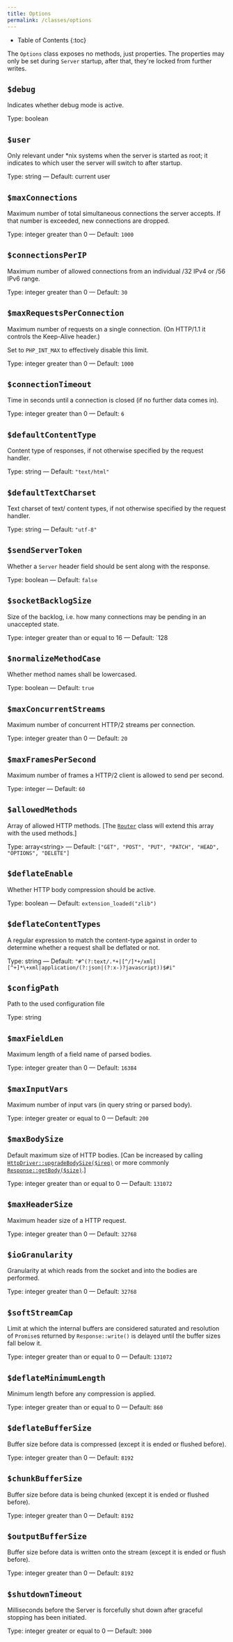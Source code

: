 ```yaml
---
title: Options
permalink: /classes/options
---
```


* Table of Contents
{:toc}

The `Options` class exposes no methods, just properties. The properties may only be set during `Server` startup, after that, they're locked from further writes.

## `$debug`

Indicates whether debug mode is active.

Type: boolean

## `$user`

Only relevant under *nix systems when the server is started as root; it indicates to which user the server will switch to after startup.

Type: string &mdash; Default: current user

## `$maxConnections`

Maximum number of total simultaneous connections the server accepts. If that number is exceeded, new connections are dropped.

Type: integer greater than 0 &mdash; Default: `1000`

## `$connectionsPerIP`

Maximum number of allowed connections from an individual /32 IPv4 or /56 IPv6 range.

Type: integer greater than 0 &mdash; Default: `30`

## `$maxRequestsPerConnection`

Maximum number of requests on a single connection. (On HTTP/1.1 it controls the Keep-Alive header.)

Set to `PHP_INT_MAX` to effectively disable this limit.

Type: integer greater than 0 &mdash; Default: `1000`

## `$connectionTimeout`

Time in seconds until a connection is closed (if no further data comes in).

Type: integer greater than 0 &mdash; Default: `6`

## `$defaultContentType`

Content type of responses, if not otherwise specified by the request handler.

Type: string &mdash; Default: `"text/html"`

## `$defaultTextCharset`

Text charset of text/ content types, if not otherwise specified by the request handler.

Type: string &mdash; Default: `"utf-8"`

## `$sendServerToken`

Whether a `Server` header field should be sent along with the response.

Type: boolean &mdash; Default: `false`

## `$socketBacklogSize`

Size of the backlog, i.e. how many connections may be pending in an unaccepted state.

Type: integer greater than or equal to 16 &mdash; Default: `128

## `$normalizeMethodCase`

Whether method names shall be lowercased.

Type: boolean &mdash; Default: `true`

## `$maxConcurrentStreams`

Maximum number of concurrent HTTP/2 streams per connection.

Type: integer greater than 0 &mdash; Default: `20`

## `$maxFramesPerSecond`

Maximum number of frames a HTTP/2 client is allowed to send per second.

Type: integer &mdash; Default: `60`

## `$allowedMethods`

Array of allowed HTTP methods. [The [`Router`](router.html) class will extend this array with the used methods.]

Type: array&lt;string> &mdash; Default: `["GET", "POST", "PUT", "PATCH", "HEAD", "OPTIONS", "DELETE"]`

## `$deflateEnable`

Whether HTTP body compression should be active.

Type: boolean &mdash; Default: `extension_loaded("zlib")`

## `$deflateContentTypes`

A regular expression to match the content-type against in order to determine whether a request shall be deflated or not.

Type: string &mdash; Default: `"#^(?:text/.*+|[^/]*+/xml|[^+]*\+xml|application/(?:json|(?:x-)?javascript))$#i"`

## `$configPath`

Path to the used configuration file

Type: string

## `$maxFieldLen`

Maximum length of a field name of parsed bodies.

Type: integer greater than 0 &mdash; Default: `16384`

## `$maxInputVars`

Maximum number of input vars (in query string or parsed body).

Type: integer greater or equal to 0 &mdash; Default: `200`

## `$maxBodySize`

Default maximum size of HTTP bodies. [Can be increased by calling [`HttpDriver::upgradeBodySize($ireq)`](HttpDriver.html) or more commonly [`Response::getBody($size)`](response.html).]

Type: integer greater than or equal to 0 &mdash; Default: `131072`

## `$maxHeaderSize`

Maximum header size of a HTTP request.

Type: integer greater than 0 &mdash; Default: `32768`

## `$ioGranularity`

Granularity at which reads from the socket and into the bodies are performed.

Type: integer greater than 0 &mdash; Default: `32768`

## `$softStreamCap`

Limit at which the internal buffers are considered saturated and resolution of `Promise`s returned by `Response::write()` is delayed until the buffer sizes fall below it.

Type: integer greater than or equal to 0 &mdash; Default: `131072`

## `$deflateMinimumLength`

Minimum length before any compression is applied.

Type: integer greater than or equal to 0 &mdash; Default: `860`

## `$deflateBufferSize`

Buffer size before data is compressed (except it is ended or flushed before).

Type: integer greater than 0 &mdash; Default: `8192`

## `$chunkBufferSize`

Buffer size before data is being chunked (except it is ended or flushed before).

Type: integer greater than 0 &mdash; Default: `8192`

## `$outputBufferSize`

Buffer size before data is written onto the stream (except it is ended or flush before).

Type: integer greater than 0 &mdash; Default: `8192`

## `$shutdownTimeout`

Milliseconds before the Server is forcefully shut down after graceful stopping has been initiated.

Type: integer greater or equal to 0 &mdash; Default: `3000`